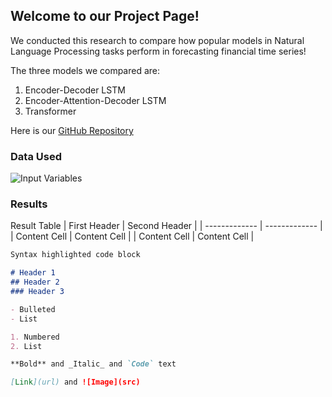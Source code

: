 ## Welcome to our Project Page!

We conducted this research to compare how popular models in Natural Language Processing tasks perform in forecasting financial time series! 

The three models we compared are:

1. Encoder-Decoder LSTM
2. Encoder-Attention-Decoder LSTM
3. Transformer

Here is our [GitHub Repository](https://github.com/yaogood/stock-price-prediction)

### Data Used

![Input Variables]('')

### Results

Result Table
| First Header  | Second Header |
| ------------- | ------------- |
| Content Cell  | Content Cell  |
| Content Cell  | Content Cell  |



```markdown
Syntax highlighted code block

# Header 1
## Header 2
### Header 3

- Bulleted
- List

1. Numbered
2. List

**Bold** and _Italic_ and `Code` text

[Link](url) and ![Image](src)
```



